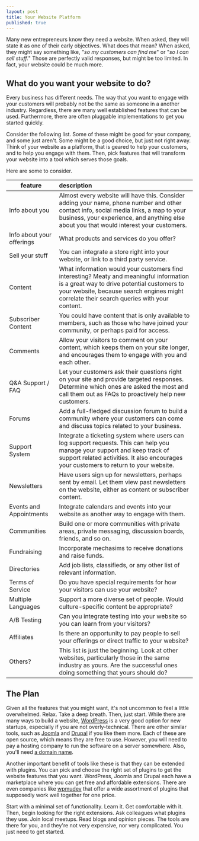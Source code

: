 ```yaml
---
layout: post
title: Your Website Platform
published: true
---
```



Many new entrepreneurs know they need a website.  When asked, they will state it as one of their early objectives.  What does that mean?  When asked, they might say something like, "_so my customers can find me_" or "_so I can sell stuff._"  Those are perfectly valid responses, but might be too limited.  In fact, your website could be much more.

## What do you want your website to do?

Every business has different needs. The way that you want to engage with your customers will probably not be the same as someone in a another industry. Regardless, there are many well established features that can be used. Furthermore, there are often pluggable implementations to get you started quickly.

Consider the following list.  Some of these might be good for your company, and some just aren't. Some might be a good choice, but just not right away.  Think of your website as a platform, that is geared to help your customers, and to help you engage with them. Then, pick features that will transform your website into a tool which serves those goals.

Here are some to consider.

<table class='feature-table'><thead>
  <tr>
    <th>feature</th>
    <th style="text-align: left">description</th>
  </tr>
</thead><tbody>

  <tr>
    <td>Info about you</td>
    <td>Almost every website will have this. Consider adding your name, phone number and other contact info, social media links, a map to your business, your experience, and anything else about you that would interest your customers.</td>
  </tr>

  <tr>
    <td>Info about your offerings</td>
    <td>What products and services do you offer?</td>
  </tr>
  
  <tr>
    <td>Sell your stuff</td>
    <td>You can integrate a store right into your website, or link to a third party service.</td>
  </tr>
  
  <tr>
    <td>Content</td>
    <td>What information would your customers find interesting?  Meaty and meaningful information is a great way to drive potential customers to your website, because search engines might correlate their search queries with your content.</td>
  </tr>
  
  <tr>
    <td>Subscriber Content</td>
    <td>You could have content that is only available to members, such as those who have joined your community, or perhaps paid for access.</td>
  </tr>

  <tr>
    <td>Comments</td>
    <td>Allow your visitors to comment on your content, which keeps them on your site longer, and encourages them to engage with you and each other.</td>
  </tr>

  <tr>
    <td>Q&amp;A Support / FAQ</td>
    <td>Let your customers ask their questions right on your site and provide targeted responses. Determine which ones are asked the most and call them out as FAQs to proactively help new customers.</td>
  </tr>

  <tr>
    <td>Forums</td>
    <td>Add a full-fledged discussion forum to build a community where your customers can come and discuss topics related to your business.</td>
  </tr>

  <tr>
    <td>Support System</td>
    <td>Integrate a ticketing system where users can log support requests. This can help you manage your support and keep track of support related activities. It also encourages your customers to return to your website.</td>
  </tr>

  <tr>
    <td>Newsletters</td>
    <td>Have users sign up for newsletters, perhaps sent by email. Let them view past newsletters on the website, either as content or subscriber content.</td>
  </tr>

  <tr>
    <td>Events and Appointments</td>
    <td>Integrate calendars and events into your website as another way to engage with them.</td>
  </tr>

  <tr>
    <td>Communities</td>
    <td>Build one or more communities with private areas, private messaging, discussion boards, friends, and so on.</td>
  </tr>

  <tr>
    <td>Fundraising</td>
    <td>Incorporate mechasims to receive donations and raise funds.</td>
  </tr>

  <tr>
    <td>Directories</td>
    <td>Add job lists, classifieds, or any other list of relevant information.</td>
  </tr>

  <tr>
    <td>Terms of Service</td>
    <td>Do you have special requirements for how your visitors can use your website?</td>
  </tr>

  <tr>
    <td>Multiple Languages</td>
    <td>Support a more diverse set of people. Would culture-specific content be appropriate?</td>
  </tr>

  <tr>
    <td>A/B Testing</td>
    <td>Can you integrate testing into your website so you can learn from your visitors?</td>
  </tr>

  <tr>
    <td>Affiliates</td>
    <td>Is there an opportunity to pay people to sell your offerings or direct traffic to your website?</td>
  </tr>

  <tr>
    <td>Others?</td>
    <td>This list is just the beginning. Look at other websites, particularly those in the same industry as yours.  Are the successful ones doing something that yours should do?</td>
  </tr>

</tbody></table>

## The Plan

Given all the features that you might want, it's not uncommon to feel a little overwhelmed.  Relax.  Take a deep breath. Then, just start. While there are many ways to build a website, [WordPress](https://wordpress.org/) is a very good option for new startups, especially if you are not overly-technical.  There are other similar tools, such as [Joomla](http://www.joomla.org/) and [Drupal](https://www.drupal.org/) if you like them more.  Each of these are open source, which means they are free to use.  However, you will need to pay a hosting company to run the software on a server somewhere.  Also, you'll need [a domain name](/startup-domain-name/). 

Another important benefit of tools like these is that they can be extended with plugins.  You can pick and choose the right set of plugins to get the website features that you want. WordPress, Joomla and Drupal each have a marketplace where you can get free and affordable extensions. There are even companies like [wpmudev](http://premium.wpmudev.org/) that offer a wide assortment of plugins that supposedly work well together for one price. 

Start with a minimal set of functionality.  Learn it. Get comfortable with it. Then, begin looking for the right extensions.  Ask colleagues what plugins they use. Join local meetups.  Read blogs and opinion pieces.  The tools are there for you, and they're not very expensive, nor very complicated.  You just need to get started.
